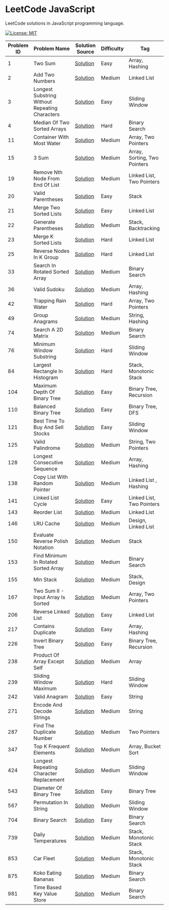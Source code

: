 # LeetCode JavaScript

LeetCode solutions in JavaScript programming language.

[![License: MIT](https://img.shields.io/badge/License-MIT-yellow.svg)](https://github.com/anirudhology/leetcode-javascript/blob/main/LICENSE)

| Problem ID | Problem Name                                   | Solution Source                                                                  | Difficulty | Tag                          |
| ---------- | ---------------------------------------------- | -------------------------------------------------------------------------------- | ---------- | ---------------------------- |
| 1          | Two Sum                                        | [Solution](src/array/two_sum.js)                                                 | Easy       | Array, Hashing               |
| 2          | Add Two Numbers                                | [Solution](src/linked_list/add_two_numbers.js)                                   | Medium     | Linked List                  |
| 3          | Longest Substring Without Repeating Characters | [Solution](src/sliding_window/longest_substring_without_repeating_characters.js) | Easy       | Sliding Window               |
| 4          | Median Of Two Sorted Arrays                    | [Solution](src/binary_search/median_of_two_sorted_arrays.js)                     | Hard       | Binary Search                |
| 11         | Container With Most Water                      | [Solution](src/array/container_with_most_water.js)                               | Medium     | Array, Two Pointers          |
| 15         | 3 Sum                                          | [Solution](src/array/three_sum.js)                                               | Medium     | Array, Sorting, Two Pointers |
| 19         | Remove Nth Node From End Of List               | [Solution](src/linked_list/remove_nth_node_from_end_of_list.js)                  | Medium     | Linked List, Two Pointers    |
| 20         | Valid Parentheses                              | [Solution](src/stack/valid_parentheses.js)                                       | Easy       | Stack                        |
| 21         | Merge Two Sorted Lists                         | [Solution](src/linked_list/merge_two_sorted_lists.js)                            | Easy       | Linked List                  |
| 22         | Generate Parentheses                           | [Solution](src/stack/generate_parentheses.js)                                    | Medium     | Stack, Backtracking          |
| 23         | Merge K Sorted Lists                           | [Solution](src/linked_list/merge_k_sorted_lists.js)                              | Hard       | Linked List                  |
| 25         | Reverse Nodes In K Group                       | [Solution](src/linked_list/reverse_nodes_in_k_group.js)                          | Hard       | Linked List                  |
| 33         | Search In Rotated Sorted Array                 | [Solution](src/binary_search/search_in_rotated_sorted_array.js)                  | Medium     | Binary Search                |
| 36         | Valid Sudoku                                   | [Solution](src/array/valid_sudoku.js)                                            | Medium     | Array, Hashing               |
| 42         | Trapping Rain Water                            | [Solution](src/array/trapping_rain_water.js)                                     | Hard       | Array, Two Pointers          |
| 49         | Group Anagrams                                 | [Solution](src/string/group_anagrams.js)                                         | Medium     | String, Hashing              |
| 74         | Search A 2D Matrix                             | [Solution](src/binary_search/search_a_2d_matrix.js)                              | Medium     | Binary Search                |
| 76         | Minimum Window Substring                       | [Solution](src/sliding_window/minimum_window_substring.js)                       | Hard       | Sliding Window               |
| 84         | Largest Rectangle In Histogram                 | [Solution](src/stack/largest_rectangle_in_histogram.js)                          | Hard       | Stack, Monotonic Stack       |
| 104        | Maximum Depth Of Binary Tree                   | [Solution](src/tree/maximum_depth_of_binary_tree.js)                             | Easy       | Binary Tree, Recursion       |
| 110        | Balanced Binary Tree                           | [Solution](src/tree/balanced_binary_tree.js)                                     | Easy       | Binary Tree, DFS             |
| 121        | Best Time To Buy And Sell Stocks               | [Solution](src/sliding_window/best_time_to_buy_and_sell_stocks.js)               | Easy       | Sliding Window               |
| 125        | Valid Palindrome                               | [Solution](src/string/valid_palindrome.js)                                       | Medium     | String, Two Pointers         |
| 128        | Longest Consecutive Sequence                   | [Solution](src/array/longest_consecutive_sequence.js)                            | Medium     | Array, Hashing               |
| 138        | Copy List With Random Pointer                  | [Solution](src/linked_list/copy_list_with_random_pointer.js)                     | Medium     | Linked List , Hashing        |
| 141        | Linked List Cycle                              | [Solution](src/linked_list/linked_list_cycle.js)                                 | Easy       | Linked List, Two Pointers    |
| 143        | Reorder List                                   | [Solution](src/linked_list/reorder_list.js)                                      | Medium     | Linked List                  |
| 146        | LRU Cache                                      | [Solution](src/design/lru_cache.js)                                              | Medium     | Design, Linked List          |
| 150        | Evaluate Reverse Polish Notation               | [Solution](src/stack/evaluate_reverse_polish_notation.js)                        | Medium     | Stack                        |
| 153        | Find Minimum In Rotated Sorted Array           | [Solution](src/binary_search/find_minimum_in_rotated_sorted_array.js)            | Medium     | Binary Search                |
| 155        | Min Stack                                      | [Solution](src/stack/min_stack.js)                                               | Medium     | Stack, Design                |
| 167        | Two Sum II - Input Array Is Sorted             | [Solution](src/array/two_sum_ii_input_array_is_sorted.js)                        | Medium     | Array, Two Pointers          |
| 206        | Reverse Linked List                            | [Solution](src/linked_list/reverse_linked_list.js)                               | Easy       | Linked List                  |
| 217        | Contains Duplicate                             | [Solution](src/array/contains_duplicate.js)                                      | Easy       | Array, Hashing               |
| 226        | Invert Binary Tree                             | [Solution](src/tree/invert_binary_tree.js)                                       | Easy       | Binary Tree, Recursion       |
| 238        | Product Of Array Except Self                   | [Solution](src/array/product_of_array_except_self.js)                            | Medium     | Array                        |
| 239        | Sliding Window Maximum                         | [Solution](src/sliding_window/sliding_window_maximum.js)                         | Hard       | Sliding Window               |
| 242        | Valid Anagram                                  | [Solution](src/string/valid_anagram.js)                                          | Easy       | String                       |
| 271        | Encode And Decode Strings                      | [Solution](src/string/encode_and_decode_strings.js)                              | Medium     | String                       |
| 287        | Find The Duplicate Number                      | [Solution](src/linked_list/find_the_duplicate_number.js)                         | Medium     | Two Pointers                 |
| 347        | Top K Frequent Elements                        | [Solution](src/array/top_k_frequent_elements.js)                                 | Medium     | Array, Bucket Sort           |
| 424        | Longest Repeating Character Replacement        | [Solution](src/sliding_window/longest_repeating_character_replacement.js)        | Medium     | Sliding Window               |
| 543        | Diameter Of Binary Tree                        | [Solution](src/tree/diameter_of_binary_tree.js)                                  | Easy       | Binary Tree                  |
| 567        | Permutation In String                          | [Solution](src/sliding_window/permutation_in_string.js)                          | Medium     | Sliding Window               |
| 704        | Binary Search                                  | [Solution](src/binary_search/binary_search.js)                                   | Easy       | Binary Search                |
| 739        | Daily Temperatures                             | [Solution](src/stack/daily_temperatures.js)                                      | Medium     | Stack, Monotonic Stack       |
| 853        | Car Fleet                                      | [Solution](src/stack/car_fleet.js)                                               | Medium     | Stack, Monotonic Stack       |
| 875        | Koko Eating Bananas                            | [Solution](src/binary_search/koko_eating_bananas.js)                             | Medium     | Binary Search                |
| 981        | Time Based Key Value Store                     | [Solution](src/binary_search/time_based_key_value_store.js)                      | Medium     | Binary Search                |